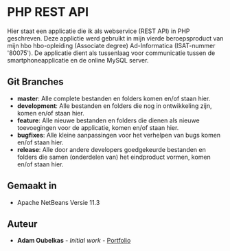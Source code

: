 # PHP REST API

Hier staat een applicatie die ik als webservice (REST API) in PHP geschreven.
Deze applictie werd gebruikt in mijn vierde beroepsproduct van mijn hbo hbo-opleiding (Associate degree) Ad-Informatica (ISAT-nummer '80075').
De applicatie dient als tussenlaag voor communicatie tussen de smartphoneapplicatie en de online MySQL server.

## Git Branches

* **master**: Alle complete bestanden en folders komen en/of staan hier.  
* **development**: Alle bestanden en folders die nog in ontwikkeling zijn, komen en/of staan hier.  
* **feature**: Alle nieuwe bestanden en folders die dienen als nieuwe toevoegingen voor de applicatie, komen en/of staan hier.    
* **bugfixes**: Alle kleine aanpassingen voor het verhelpen van bugs komen en/of staan hier.  
* **release**: Alle door andere developers goedgekeurde bestanden en folders die samen (onderdelen van) het eindproduct vormen, komen en/of staan hier.  

## Gemaakt in

* Apache NetBeans Versie 11.3

## Auteur

* **Adam Oubelkas** - *Initial work* - [Portfolio](https://github.com/Adstu2150912/MyPortfolio)